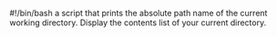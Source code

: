 #!/bin/bash
a script that prints the absolute path name of the current working directory.
Display the contents list of your current directory.
